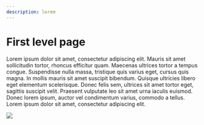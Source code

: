 ```yaml
---
description: lorem
---
```


# First level page

Lorem ipsum dolor sit amet, consectetur adipiscing elit. Mauris sit amet sollicitudin tortor, rhoncus efficitur quam. Maecenas ultrices tortor a tempus congue. Suspendisse nulla massa, tristique quis varius eget, cursus quis magna. In mollis mauris sit amet suscipit bibendum. Quisque ultricies libero eget elementum scelerisque. Donec felis sem, ultrices sit amet tortor eget, sagittis suscipit velit. Praesent vulputate leo sit amet urna iaculis euismod. Donec lorem ipsum, auctor vel condimentum varius, commodo a tellus. Lorem ipsum dolor sit amet, consectetur adipiscing elit.

![](../.gitbook/assets/blob\_https\_\_\_design.artar.es\_cc589c84-2079-47bf-ba76-02918bd623d6.jpeg)
